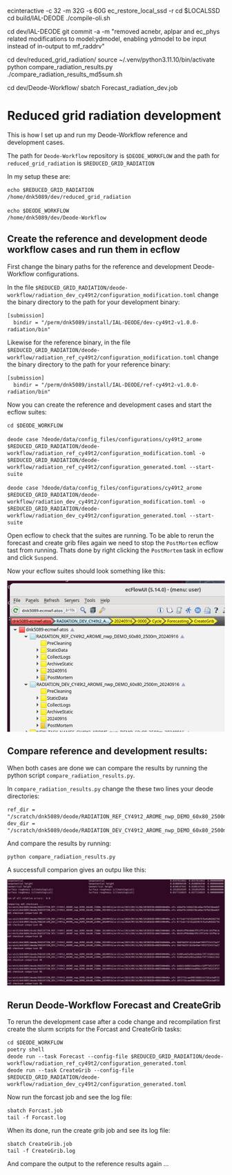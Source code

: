 
ecinteractive -c 32 -m 32G -s 60G
ec_restore_local_ssd -r
cd $LOCALSSD
cd build/IAL-DEODE
 ./compile-oli.sh 

cd dev/IAL-DEODE
git commit -a -m "removed acnebr, aplpar and ec_phys related modifications to model:ydmodel, enabling ydmodel to be input instead of in-output to mf_raddrv"

cd dev/reduced_grid_radiation/
source ~/.venv/python3.11.10/bin/activate
python compare_radiation_results.py 
./compare_radiation_results_md5sum.sh 



 cd dev/Deode-Workflow/
 sbatch Forecast_radiation_dev.job 





# Reduced grid radiation development

This is how I set up and run my Deode-Workflow reference and development cases.

The path for ```Deode-Workflow``` repository is ```$DEODE_WORKFLOW```
and the path for ```reduced_grid_radiation``` is ```$REDUCED_GRID_RADIATION``` 

In my setup these are:
```
echo $REDUCED_GRID_RADIATION
/home/dnk5089/dev/reduced_grid_radiation

echo $DEODE_WORKFLOW
/home/dnk5089/dev/Deode-Workflow
```

## Create the reference and development deode workflow cases and run them in ecflow 
First change the binary paths for the reference and development Deode-Workflow configurations.

In the file ```$REDUCED_GRID_RADIATION/deode-workflow/radiation_dev_cy49t2/configuration_modification.toml``` change the binary directory to the path for your development binary: 
```
[submission]
  bindir = "/perm/dnk5089/install/IAL-DEODE/dev-cy49t2-v1.0.0-radiation/bin"
```

Likewise for the reference binary, in the file ```$REDUCED_GRID_RADIATION/deode-workflow/radiation_ref_cy49t2/configuration_modification.toml``` change the binary directory to the path for your reference binary: 
```
[submission]
  bindir = "/perm/dnk5089/install/IAL-DEODE/ref-cy49t2-v1.0.0-radiation/bin"
```

Now you can create the reference and development cases and start the ecflow suites:
```
cd $DEODE_WORKFLOW

deode case ?deode/data/config_files/configurations/cy49t2_arome $REDUCED_GRID_RADIATION/deode-workflow/radiation_ref_cy49t2/configuration_modification.toml -o $REDUCED_GRID_RADIATION/deode-workflow/radiation_ref_cy49t2/configuration_generated.toml --start-suite

deode case ?deode/data/config_files/configurations/cy49t2_arome $REDUCED_GRID_RADIATION/deode-workflow/radiation_dev_cy49t2/configuration_modification.toml -o $REDUCED_GRID_RADIATION/deode-workflow/radiation_dev_cy49t2/configuration_generated.toml --start-suite
```

Open ecflow to check that the suites are running. 
To be able to rerun the forecast and create grib files again we need to stop the ```PostMortem``` ecflow tast from running. Thats done by right clicking the ```PostMortem``` task in ecflow and click ```Suspend```.

Now your ecflow suites should look something like this:

![alt text](image.png)


## Compare reference and development results:
When both cases are done we can compare the results by running the python script ```compare_radiation_results.py```.

In ```compare_radiation_results.py``` change the these two lines your deode directories:

```
ref_dir = "/scratch/dnk5089/deode/RADIATION_REF_CY49t2_AROME_nwp_DEMO_60x80_2500m_20240916/archive/2024/09/16/00/"
dev_dir = "/scratch/dnk5089/deode/RADIATION_DEV_CY49t2_AROME_nwp_DEMO_60x80_2500m_20240916/archive/2024/09/16/00/"
```

And compare the results by running:

```
python compare_radiation_results.py
```

A successfull comparion gives an outpu like this:

![alt text](image-1.png)


## Rerun Deode-Workflow Forecast and CreateGrib



To rerun the development case after a code change and recompilation first create the slurm scripts for the Forcast and CreateGrib tasks:

```
cd $DEODE_WORKFLOW
poetry shell
deode run --task Forecast --config-file $REDUCED_GRID_RADIATION/deode-workflow/radiation_ref_cy49t2/configuration_generated.toml
deode run --task CreateGrib --config-file $REDUCED_GRID_RADIATION/deode-workflow/radiation_dev_cy49t2/configuration_generated.toml
```

Now run the forcast job and see the log file:

```
sbatch Forcast.job
tail -f Forcast.log
```

When its done, run the create grib job and see its log file:

```
sbatch CreateGrib.job
tail -f CreateGrib.log
````


And compare the output to the reference results again ...
